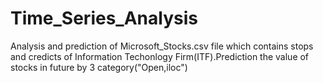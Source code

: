 # Time_Series_Analysis
Analysis and prediction of Microsoft_Stocks.csv file which contains stops and credicts of Information Techonlogy Firm(ITF).Prediction the value of stocks in future by 3 category("Open,iloc")
